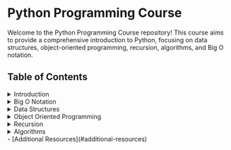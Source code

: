 # Python Programming Course

Welcome to the Python Programming Course repository! This course aims to provide a comprehensive introduction to Python, focusing on data structures, object-oriented programming, recursion, algorithms, and Big O notation.

## Table of Contents

<details>
<summary>Introduction</summary>
 
Welcome to the Python Programming Course repository! This course aims to provide a comprehensive introduction to Python, focusing on data structures, object-oriented programming, recursion, algorithms, and Big O notation.

### Why This Repository?

Are you an aspiring Python programmer who wants to bridge the gap between knowing how to code and becoming a professional? If so, you're in the right place!

While there are numerous resources available to learn Python, finding a high-quality, free course can be challenging. I believe that access to free educational materials should be a fundamental right for anyone interested in programming. Therefore, I created this repository to offer a free, self-paced Python programming course that covers essential concepts and topics.

### What You Will Learn

In this course, we will cover a wide range of fundamental programming concepts and techniques. By the end, you will have a solid understanding of data structures, object-oriented programming, recursion, algorithms, and Big O notation. Here are some of the key areas we will explore:

- Data Structures: Learn how to work with lists, tuples, dictionaries, and sets to organize and manipulate data efficiently.
- Object-Oriented Programming: Master the principles of OOP, including classes, objects, inheritance, encapsulation, and polymorphism.
- Recursion: Explore the power of recursion and learn how to solve complex problems by breaking them down into smaller, more manageable subproblems.
- Algorithms: Dive into various algorithms, such as sorting, searching, and graph traversal, to enhance your problem-solving skills.
- Big O Notation: Understand the concept of algorithmic efficiency and learn how to analyze the time and space complexity of algorithms.

### Who Can Benefit from This Course?

This course is designed for individuals who already have a basic understanding of programming concepts and Python syntax. Whether you are a student, a self-taught programmer, or someone looking to enhance your coding skills, this course will provide a structured path to improve your Python proficiency.

### How to Use This Repository

Each section of this repository corresponds to a specific topic. You can navigate through the sections using the table of contents provided. Within each section, you will find detailed explanations, code examples, and exercises to practice your skills.

Feel free to explore the content at your own pace. Take your time to grasp each concept before moving on to the next. Don't hesitate to ask questions or seek clarification on any topic. Remember, the journey from coding to becoming a pro requires patience, dedication, and practice.

I believe that education should be accessible to all, regardless of financial constraints. Therefore, this course is completely free of charge. All I ask is that you share this resource with others who may benefit from it. Together, let's empower more individuals to unlock their full potential as Python programmers!

Now, let's dive in and embark on this exciting Python programming journey!

  
</details>
<details>
<summary>Big O Notation</summary>
  
- [O(1) Constant Time](Module&#32;1&#32;-&#32;Big&#32;O&#32;Notation)
- [O(n) Linear Time](Module&#32;1&#32;-&#32;Big&#32;O&#32;Notation)
- [O(log n) Logarithmic Time](Module&#32;1&#32;-&#32;Big&#32;O&#32;Notation)
- [O(n^2) Quadratic Time](Module&#32;1&#32;-&#32;Big&#32;O&#32;Notation)
- [O(n!) Factorial Time](Module&#32;1&#32;-&#32;Big&#32;O&#32;Notation)

</details>
<details>
<summary>Data Structures</summary>
 
  - [Arrays](Module&#32;2&#32;-&#32;Arrays)
  - [Lists](Module&#32;3&#32;-&#32;Lists)
  - [Tuples](#tuples)
  - [Dictionaries](#dictionaries)
  - [Sets](#sets)

</details>
<details>
<summary>Object Oriented Programming</summary>
 
  - [Classes and Objects](#classes-and-objects)
  - [Inheritance](#inheritance)
  - [Encapsulation](#encapsulation)
  - [Polymorphism](#polymorphism)

</details>
<details>
<summary>Recursion</summary>
 
  - [Recursive Functions](#recursive-functions)
  - [Base Case and Recursive Case](#base-case-and-recursive-case)
  - [Common Recursive Problems](#common-recursive-problems)
 
</details>
<details>
<summary>Algorithms</summary>
 
 - [Sorting Algorithms](#sorting-algorithms)
 - [Searching Algorithms](#searching-algorithms)
 - [Graph Traversal Algorithms](#graph-traversal-algorithms)
 
</details>
- [Additional Resources](#additional-resources)
